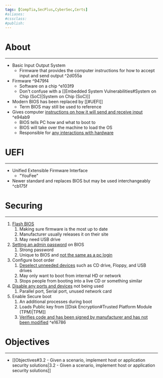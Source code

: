 ```yaml
---
tags: [CompTia,SecPlus,CyberSec,Certs]
#aliases:
#cssclass:
#publish:
---
```


# About
---
- Basic Input Output System
	- Firmware that provides the computer instructions for how to accept input and send output ^2d055a
- Firmware ^9479f4
	- Software on a chip ^e103f9
	- Don't confuse with a [[Embedded System Vulnerabilities#System on Chip (SoC)|System on Chip (SoC)]]
- Modern BIOS has been replaced by [[#UEFI]]
	- Term BIOS may still be used to reference
-  Gives computer <u>instructions on how it will send and receive input</u> ^e94ab9
	- BIOS tells PC how and what to boot to
	- BIOS will take over the machine to load the OS
	- Responsible for <u>any interactions with hardware</u>

# UEFI
---
- Unified Extensible Firmware Interface
	- "YouFee"
- Newer standard and replaces BIOS but may be used interchangeably ^cb175f
# Securing
---
1. <u>Flash BIOS</u>
	1. Making sure firmware is the most up to date
	2. Manufacturer usually releases it on their site
	3. May need USB drive
2. <u>Setting an admin password</u> on BIOS
	1. Strong password
	2. Unique to BIOS and <u>not the same as a pc login</u>
3. Configure boot order
	1. <u>Deselect unneeded devices</u> such as CD drive, Floppy, and USB drives
	2. May only want to boot from internal HD or network
	3. Stops people from booting into a live CD or something similar
4. <u>Disable any ports and devices</u> not being used
	1. Parallel port, Serial port, unused network card
5. Enable Secure boot
	1. An additional processes during boot
	2. Loads Public key from [[Disk Encryption#Trusted Platform Module (TPM)|TPM]]
	3. <u>Verifies code and has been signed by manufacturer and has not been modified</u> ^e16786

# Objectives
---
- [[Objectives#3.2 - Given a scenario, implement host or application security solutions|3.2 - Given a scenario, implement host or application security solutions]]